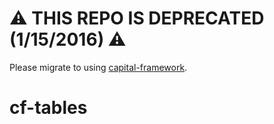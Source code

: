 # :warning: THIS REPO IS DEPRECATED (1/15/2016) :warning:
Please migrate to using [capital-framework](https://github.com/cfpb/capital-framework).

cf-tables
=========
